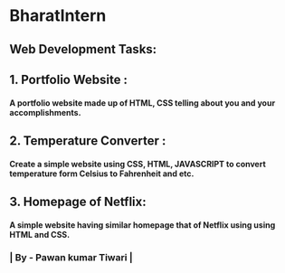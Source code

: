 # BharatIntern

<h2>Web Development Tasks:</h2>

<h2>1. Portfolio Website :</h2>
<h4>A portfolio website made up of HTML,
CSS telling about you and your
accomplishments.</h4>

<h2>2. Temperature Converter :</h2>
<h4>Create a simple website using CSS, HTML,
JAVASCRIPT to convert temperature form
Celsius to Fahrenheit and etc.</h4>

<h2>3. Homepage of Netflix:</h2>
<h4>A simple website having similar homepage
that of Netflix using using HTML and
CSS.</h4>


<h3>| By - Pawan kumar Tiwari | </h3>
